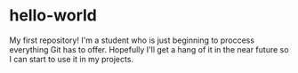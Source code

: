 # hello-world
My first repository! I'm a student who is just beginning to proccess everything Git has to offer. Hopefully I'll get a hang of it in the near future so I can start to use it in my projects. 
